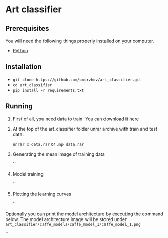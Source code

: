 # Art classifier

## Prerequisites

You will need the following things properly installed on your computer.

* [Python](https://www.python.org/)

## Installation

* `git clone https://github.com/smorzhov/art_classifier.git`
* `cd art_classifier`
* `pip install -r requirements.txt`

## Running

1. First of all, you need data to train. You can download it [here](https://drive.google.com/file/d/1uSz9xfYQD3VSN17wlxdGZ6yDpO5uWz6A/view?usp=sharing)
2. At the top of the art_classifier folder unrar archive with train and test data.

    `unrar x data.rar` or `unp data.rar`
3. Generating the mean image of training data

    ``
4. Model training

    ``
5. Plotting the learning curves

    ``

Optionally you can print the model architecture by executing the command below. The model architecture image will be stored under `art_classifier/caffe_models/caffe_model_1/caffe_model_1.png` 

`` 
